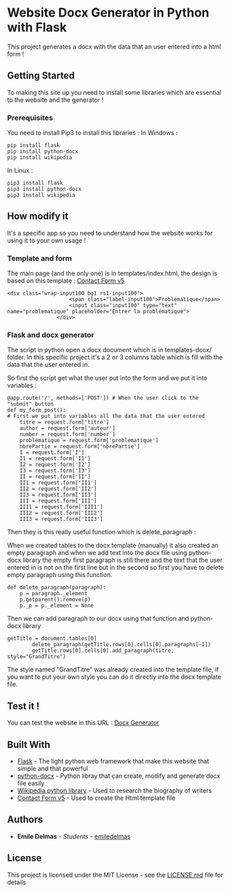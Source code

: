 # Website Docx Generator in Python with Flask

This project generates a docx with the data that an user entered into a html form !

## Getting Started

To making this site up you need to install some libraries which are essential to the website and the generator ! 

### Prerequisites

You need to install Pip3 to install this libraries : 
In Windows :
```
pip install flask
pip install python-docx
pip install wikipedia
```
In Linux :
```
pip3 install flask
pip3 install python-docx
pip3 install wikipedia
```

## How modify it

It's a specific app so you need to understand how the website works for using it to your own usage !

### Template and form

The main page (and the only one) is in templates/index.html, the design is based on this template :
[Contact Form v5](https://github.com/lululinda/weapp/tree/master/Lista%20de%20asistencia/ContactFrom_v5%202)

```
<div class="wrap-input100 bg1 rs1-input100">
					<span class="label-input100">Problématique</span>
					<input class="input100" type="text" name="problematique" placeholder="Entrer la problématique">
				</div>
```

### Flask and docx generator

The script in python open a docx document which is in templates-docx/ folder. 
In this specific project it's a 2 or 3 columns table which is fill with the data that the user entered in.

So first the script get what the user put into the form and we put it into variables :

```
@app.route('/', methods=['POST']) # When the user click to the "submit" button
def my_form_post():
# First we put into variables all the data that the user entered
    titre = request.form['titre']
    author = request.form['auteur']
    number = request.form['number']
    problematique = request.form['problematique']
    nbrePartie = request.form['nbrePartie']
    I = request.form['I']
    I1 = request.form['I1']
    I2 = request.form['I2']
    I3 = request.form['I3']
    II = request.form['II']
    II1 = request.form['II1']
    II2 = request.form['II2']
    II3 = request.form['II3']
    III = request.form['III']
    III1 = request.form['III1']
    III2 = request.form['III2']
    III3 = request.form['III3']
```

Then they is this really useful function which is delete_paragraph :

When we created tables to the docx template (manually) it also created an empty paragraph
and when we add text into the docx file using python-docx library the empty first paragraph is still there and
the text that the user entered in is not on the first line but in the second so first you have to delete empty paragraph
using this function.

```
def delete_paragraph(paragraph):
    p = paragraph._element
    p.getparent().remove(p)
    p._p = p._element = None
```

Then we can add paragraph to our docx using that function and python-docx library

```
getTitle = document.tables[0]
        delete_paragraph(getTitle.rows[0].cells[0].paragraphs[-1])
        getTitle.rows[0].cells[0].add_paragraph(titre, style="GrandTitre")
```
The style named "GrandTitre" was already created into the template file, if you want to put your own style you can do it
directly into the docx template file.

## Test it !

You can test the website in this URL : [Docx Generator](https://veksor.pythonanywhere.com/)

## Built With

* [Flask](http://flask.pocoo.org/) - The light python web framework that make this website that simple and that powerful
* [python-docx](hhttps://python-docx.readthedocs.io/en/latest/) - Python libray that can create, modify and generate docx file easily
* [Wikipedia python library](https://pypi.org/project/wikipedia/) - Used to research the biography of writers
* [Contact Form v5](https://github.com/lululinda/weapp/tree/master/Lista%20de%20asistencia/ContactFrom_v5%202) - Used to create the Html template file

## Authors

* **Emile Delmas** - *Students* - [emiledelmas](https://github.com/emiledelmas)

## License

This project is licensed under the MIT License - see the [LICENSE.md](LICENSE.md) file for details

